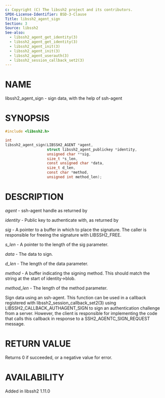 ```yaml
---
c: Copyright (C) The libssh2 project and its contributors.
SPDX-License-Identifier: BSD-3-Clause
Title: libssh2_agent_sign
Section: 3
Source: libssh2
See-also:
  - libssh2_agent_get_identity(3)
  - libssh2_agent_get_identity(3)
  - libssh2_agent_init(3)
  - libssh2_agent_init(3)
  - libssh2_agent_userauth(3)
  - libssh2_session_callback_set2(3)
---
```


# NAME

libssh2_agent_sign - sign data, with the help of ssh-agent

# SYNOPSIS

~~~c
#include <libssh2.h>

int
libssh2_agent_sign(LIBSSH2_AGENT *agent,
                   struct libssh2_agent_publickey *identity,
                   unsigned char **sig,
                   size_t *s_len,
                   const unsigned char *data,
                   size_t d_len,
                   const char *method,
                   unsigned int method_len);
~~~

# DESCRIPTION

*agent* - ssh-agent handle as returned by

*identity* - Public key to authenticate with, as returned by

*sig* - A pointer to a buffer in which to place the signature. The caller
is responsible for freeing the signature with LIBSSH2_FREE.

*s_len* - A pointer to the length of the sig parameter.

*data* - The data to sign.

*d_len* - The length of the data parameter.

*method* - A buffer indicating the signing method. This should match the
string at the start of identity->blob.

*method_len* - The length of the method parameter.

Sign data using an ssh-agent. This function can be used in a callback
registered with libssh2_session_callback_set2(3) using
LIBSSH2_CALLBACK_AUTHAGENT_SIGN to sign an authentication challenge from a
server. However, the client is responsible for implementing the code that calls
this callback in response to a SSH2_AGENTC_SIGN_REQUEST message.

# RETURN VALUE

Returns 0 if succeeded, or a negative value for error.

# AVAILABILITY

Added in libssh2 1.11.0
